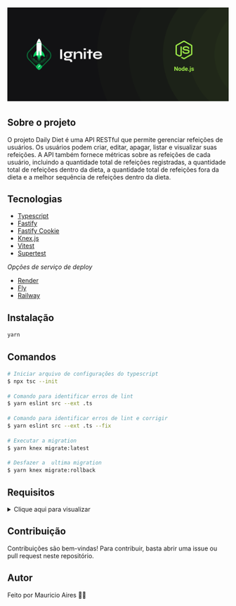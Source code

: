 # ![Cover](.github/assets/cover-nodejs.png)

## Sobre o projeto

O projeto Daily Diet é uma API RESTful que permite gerenciar refeições de usuários. Os usuários podem criar, editar, apagar, listar e visualizar suas refeições. A API também fornece métricas sobre as refeições de cada usuário, incluindo a quantidade total de refeições registradas, a quantidade total de refeições dentro da dieta, a quantidade total de refeições fora da dieta e a melhor sequência de refeições dentro da dieta.

## Tecnologias

- [Typescript](https://www.typescriptlang.org/)
- [Fastify](https://fastify.dev/)
- [Fastify Cookie](https://www.npmjs.com/package/@fastify/cookie)
- [Knex.js](https://knexjs.org/)
- [Vitest](https://vitest.dev/)
- [Supertest](https://github.com/ladjs/supertest#readme)

*Opções de serviço de deploy*

- [Render](https://render.com/)
- [Fly](https://fly.io/)
- [Railway](https://railway.app/)



## Instalação

```sh
yarn
```

## Comandos

```bash
# Iniciar arquivo de configurações do typescript
$ npx tsc --init

# Comando para identificar erros de lint
$ yarn eslint src --ext .ts

# Comando para identificar erros de lint e corrigir
$ yarn eslint src --ext .ts --fix

# Executar a migration
$ yarn knex migrate:latest

# Desfazer a  ultima migration
$ yarn knex migrate:rollback


```
## Requisitos


<details>
<summary>Clique aqui para visualizar</summary>

```mdx
 RF:  Requisitos Funcionais
 RNF: Requisitos Não Funcionais
 RN:  Regra de negócio (não deve possuir termos muito técnicos)
```

### Transação

- [x] **RF**
  - [x] O usuário deve ser possível cadastrar uma nova transação;
  - [x] O usuário deve poder obter um resumo da sua conta;
  - [x] O usuário deve poder listar todas transações que já ocorreram;
  - [x] O usuário deve poder visualizar uma transação única;
- [x] **RN**
  - [x] A transação pode ser do tipo crédito  que somará ao valor total, ou débito que subtrairá;
  - [x] Deve  ser possível identificar o usuário entre as requisições;
  - [x] O usuário só pode visualizar transações o qual ele criou;

</details>

## Contribuição

Contribuições são bem-vindas! Para contribuir, basta abrir uma issue ou pull request neste repositório.

## Autor

Feito por Mauricio Aires 👋🏽
